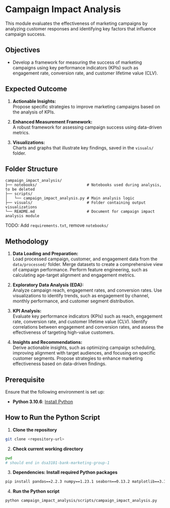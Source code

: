 # Campaign Impact Analysis

This module evaluates the effectiveness of marketing campaigns by analyzing customer responses and identifying key factors that influence campaign success.

## Objectives

- Develop a framework for measuring the success of marketing campaigns using key performance indicators (KPIs) such as engagement rate, conversion rate, and customer lifetime value (CLV).

## Expected Outcome

1. **Actionable Insights:**  
   Propose specific strategies to improve marketing campaigns based on the analysis of KPIs.

2. **Enhanced Measurement Framework:**  
   A robust framework for assessing campaign success using data-driven metrics.

3. **Visualizations:**  
   Charts and graphs that illustrate key findings, saved in the `visuals/` folder.

## Folder Structure

```
campaign_impact_analysis/
├── notebooks/                      # Notebooks used during analysis, to be deleted
├── scripts/
│   └── campaign_impact_analysis.py # Main analysis logic
├── visuals/                        # Folder containing output visualizations
└── README.md                       # Document for campaign impact analysis module
```
TODO: Add `requirements.txt`, remove `notebooks/`

## Methodology

1. **Data Loading and Preparation:**  
   Load processed campaign, customer, and engagement data from the `data/processed/` folder. Merge datasets to create a comprehensive view of campaign performance. Perform feature engineering, such as calculating age-target alignment and engagement metrics.

2. **Exploratory Data Analysis (EDA):**  
   Analyze campaign reach, engagement rates, and conversion rates. Use visualizations to identify trends, such as engagement by channel, monthly performance, and customer segment distribution.

3. **KPI Analysis:**  
   Evaluate key performance indicators (KPIs) such as reach, engagement rate, conversion rate, and customer lifetime value (CLV). Identify correlations between engagement and conversion rates, and assess the effectiveness of targeting high-value customers.

4. **Insights and Recommendations:**  
   Derive actionable insights, such as optimizing campaign scheduling, improving alignment with target audiences, and focusing on specific customer segments. Propose strategies to enhance marketing effectiveness based on data-driven findings.

## Prerequisite

Ensure that the following environment is set up:
- **Python 3.10.6**: [Install Python](https://www.python.org/downloads/)

## How to Run the Python Script

1. **Clone the repository**
```bash
git clone <repository-url>
```

2. **Check current working directory**
```bash
pwd
# should end in dsa3101-bank-marketing-group-1
```

3. **Dependencies: Install required Python packages**
```bash
pip install pandas==2.2.3 numpy==1.23.1 seaborn==0.13.2 matplotlib==3.10.1 scipy==1.9.0 
```

4. **Run the Python script**
```bash
python campaign_impact_analysis/scripts/campaign_impact_analysis.py
```
